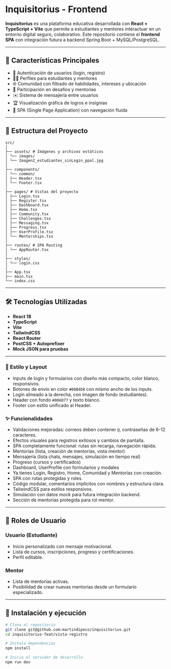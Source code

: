 # Inquisitorius - Frontend


**Inquisitorius** es una plataforma educativa desarrollada con **React + TypeScript + Vite** que permite a estudiantes y mentores interactuar en un entorno digital seguro, colaborativo. Este repositorio contiene el **frontend SPA** con integración futura a backend Spring Boot + MySQL/PostgreSQL.

---

## 📌 Características Principales

- 🧠 Autenticación de usuarios (login, registro)
- 🧑‍🏫 Perfiles para estudiantes y mentores
- 🌐 Comunidad con filtrado de habilidades, intereses y ubicación
- 🎯 Participación en desafíos y mentorías
- ✉️ Sistema de mensajería entre usuarios
- 🏆 Visualización gráfica de logros e insignias
- 🧭 SPA (Single Page Application) con navegación fluida

---

## 📁 Estructura del Proyecto

```
src/
│
├── assets/ # Imágenes y archivos estáticos
│ └── images/
│ └── Imagen2_estudiantes_sinLogin_ppal.jpg
│
├── components/
│ └── common/
│ ├── Header.tsx
│ └── Footer.tsx
│
├── pages/ # Vistas del proyecto
│ ├── Login.tsx
│ ├── Register.tsx
│ ├── Dashboard.tsx
│ ├── Home.tsx
│ ├── Community.tsx
│ ├── Challenges.tsx
│ ├── Messaging.tsx
│ ├── Progress.tsx
│ ├── UserProfile.tsx
│ └── Mentorships.tsx
│
├── routes/ # SPA Routing
│ └── AppRouter.tsx
│
├── styles/
│ └── login.css
│
├── App.tsx
├── main.tsx
└── index.css
```
---

## 🛠️ Tecnologías Utilizadas

- **React 18**
- **TypeScript**
- **Vite**
- **TailwindCSS**
- **React Router**
- **PostCSS + Autoprefixer**
- **Mock JSON para pruebas**

---

### 🔧 Estilo y Layout
- Inputs de login y formularios con diseño más compacto, color blanco, responsivos.
- Botones de envío en color `#00B4D8` con mismo ancho de los inputs.
- Login alineado a la derecha, con imagen de fondo (estudiantes).
- Header con fondo `#006D77` y texto blanco.
- Footer con estilo unificado al Header.

### ✨ Funcionalidades
- Validaciones mejoradas: correos deben contener `@`, contraseñas de 6-12 caracteres.
- Efectos visuales para registros exitosos y cambios de pantalla.
- SPA completamente funcional: rutas sin recarga, navegación rápida.
- Mentorías (lista, creación de mentorías, vista mentor)
- Mensajería (lista chats, mensajes, simulación en tiempo real)
- Progreso (cursos y certificados)
- Dashboard, UserProfile con formularios y modales
- Ya tienes Login, Registro, Home, Comunidad y Mentorías con creación.
- SPA con rutas protegidas y roles.
- Código modular, comentarios implícitos con nombres y estructura clara.
- TailwindCSS para estilos responsivos.
- Simulación con datos mock para futura integración backend.
- Sección de mentorías protegida para rol mentor.

---

## 🔐 Roles de Usuario

### Usuario (Estudiante)
- Inicio personalizado con mensaje motivacional.
- Lista de cursos, inscripciones, progreso y certificaciones.
- Perfil editable.

### Mentor
- Lista de mentorías activas.
- Posibilidad de crear nuevas mentorías desde un formulario especializado.

---

## 🚀 Instalación y ejecución

```bash
# Clona el repositorio
git clone git@github.com:martindipeco/inquisitorius.git
cd inquisitorius-feat/vista-registro

# Instala dependencias
npm install

# Inicia el servidor de desarrollo
npm run dev


